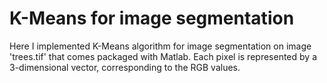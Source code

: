 K-Means for image segmentation 
=====================

Here I implemented K-Means algorithm for image segmentation on image 'trees.tif' that comes packaged with Matlab. Each pixel is represented by a 3-dimensional vector, corresponding to the RGB values.
